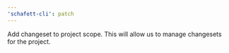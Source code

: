 ```yaml
---
'schafott-cli': patch
---
```


Add changeset to project scope. This will allow us to manage changesets for the project.

